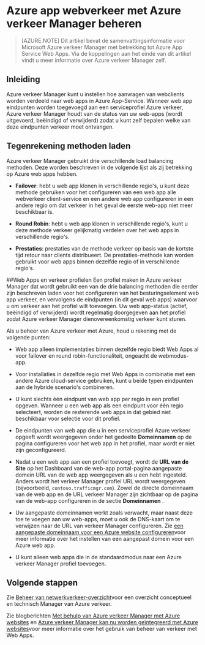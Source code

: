 <properties
    pageTitle="Azure app webverkeer met Azure verkeer Manager beheren"
    description="Dit artikel bevat samenvattingsgegevens voor Azure verkeer Manager met betrekking tot Azure web apps."
    services="app-service\web"
    documentationCenter=""
    authors="cephalin"
    writer="cephalin"
    manager="wpickett"
    editor="mollybos"/>

<tags
    ms.service="app-service-web"
    ms.workload="web"
    ms.tgt_pltfrm="na"
    ms.devlang="na"
    ms.topic="article"
    ms.date="02/25/2016"
    ms.author="cephalin"/>

# <a name="controlling-azure-web-app-traffic-with-azure-traffic-manager"></a>Azure app webverkeer met Azure verkeer Manager beheren

> [AZURE.NOTE] Dit artikel bevat de samenvattingsinformatie voor Microsoft Azure verkeer Manager met betrekking tot Azure App Service Web Apps. Via de koppelingen aan het einde van dit artikel vindt u meer informatie over Azure verkeer Manager zelf.

## <a name="introduction"></a>Inleiding
Azure verkeer Manager kunt u instellen hoe aanvragen van webclients worden verdeeld naar web apps in Azure App-Service. Wanneer web app eindpunten worden toegevoegd aan een serviceprofiel Azure verkeer, Azure verkeer Manager houdt van de status van uw web-apps (wordt uitgevoerd, beëindigd of verwijderd) zodat u kunt zelf bepalen welke van deze eindpunten verkeer moet ontvangen.

## <a name="load-balancing-methods"></a>Tegenrekening methoden laden
Azure verkeer Manager gebruikt drie verschillende load balancing methoden. Deze worden beschreven in de volgende lijst als zij betrekking op Azure web apps hebben.

* **Failover**: hebt u web app klonen in verschillende regio's, u kunt deze methode gebruiken voor het configureren van een web app alle webverkeer client-service en een andere web app configureren in een andere regio om dat verkeer in het geval de eerste web-app niet meer beschikbaar is.

* **Round Robin**: hebt u web app klonen in verschillende regio's, kunt u deze methode verkeer gelijkmatig verdelen over het web apps in verschillende regio's.

* **Prestaties**: prestaties van de methode verkeer op basis van de kortste tijd retour naar clients distribueert. De prestaties-methode kan worden gebruikt voor web apps binnen dezelfde regio of in verschillende regio's.

##<a name="web-apps-and-traffic-manager-profiles"></a>Web Apps en verkeer profielen
Een profiel maken in Azure verkeer Manager dat wordt gebruikt een van de drie balancing methoden die eerder zijn beschreven laden voor het configureren van het besturingselement web app verkeer, en vervolgens de eindpunten (in dit geval web apps) waarvoor u om verkeer aan het profiel wilt toevoegen. Uw web app-status (actief, beëindigd of verwijderd) wordt regelmatig doorgegeven aan het profiel zodat Azure verkeer Manager dienovereenkomstig verkeer kunt sturen.

Als u beheer van Azure verkeer met Azure, houd u rekening met de volgende punten:

* Web app alleen implementaties binnen dezelfde regio biedt Web Apps al voor failover en round robin-functionaliteit, ongeacht de webmodus-app.

* Voor installaties in dezelfde regio met Web Apps in combinatie met een andere Azure cloud-service gebruiken, kunt u beide typen eindpunten aan de hybride scenario's combineren.

* U kunt slechts één eindpunt van web app per regio in een profiel opgeven. Wanneer u een web app als een eindpunt voor één regio selecteert, worden de resterende web apps in dat gebied niet beschikbaar voor selectie voor dit profiel.

* De eindpunten van web app die u in een serviceprofiel Azure verkeer opgeeft wordt weergegeven onder het gedeelte **Domeinnamen** op de pagina configureren voor het web app in het profiel, maar wordt er niet zijn geconfigureerd.

* Nadat u een web app aan een profiel toevoegt, wordt de **URL van de Site** op het Dashboard van de web-app portal-pagina aangepaste domein URL van de web app weergegeven als u een hebt ingesteld. Anders wordt het verkeer Manager profiel URL wordt weergegeven (bijvoorbeeld, `contoso.trafficmgr.com`). Zowel de directe domeinnaam van de web app en de URL verkeer Manager zijn zichtbaar op de pagina van de web-app configureren in de sectie **Domeinnamen** .

* Uw aangepaste domeinnamen werkt zoals verwacht, maar naast deze toe te voegen aan uw web-apps, moet u ook de DNS-kaart om te verwijzen naar de URL van verkeer Manager configureren. Zie [een aangepaste domeinnaam voor een Azure website configureren](web-sites-custom-domain-name.md)voor meer informatie over het instellen van een aangepast domein voor een Azure web app.

* U kunt alleen web apps die in de standaardmodus naar een Azure verkeer Manager profiel toevoegen.

## <a name="next-steps"></a>Volgende stappen

Zie [Beheer van netwerkverkeer-overzicht](../traffic-manager/traffic-manager-overview.md)voor een overzicht conceptueel en technisch Manager van Azure verkeer.

Zie blogberichten [Met behulp van Azure verkeer Manager met Azure websites](http://blogs.msdn.com/b/waws/archive/2014/03/18/using-windows-azure-traffic-manager-with-waws.aspx) en [Azure verkeer Manager kan nu worden geïntegreerd met Azure websites](https://azure.microsoft.com/blog/2014/03/27/azure-traffic-manager-can-now-integrate-with-azure-web-sites/)voor meer informatie over het gebruik van beheer van verkeer met Web Apps.

